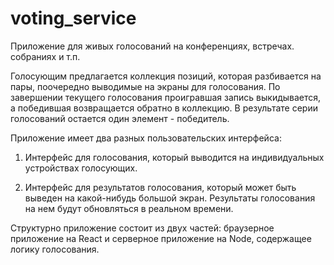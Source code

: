 # voting_service

Приложение для живых голосований на конференциях, встречах. собраниях и т.п.

Голосующим предлагается коллекция позиций, которая разбивается на пары, поочередно выводимые на экраны для голосования. По завершении текущего голосования проигравшая запись выкидывается, а победившая возвращается обратно в коллекцию. В результате серии голосований остается один элемент - победитель.

Приложение имеет два разных пользовательских интерфейса:

1. Интерфейс для голосования, который выводится на индивидуальных устройствах голосующих.

2. Интерфейс для результатов голосования, который может быть выведен на какой-нибудь большой экран. Результаты голосования на нем будут обновляться в реальном времени.

Структурно приложение состоит из двух частей: браузерное приложение на  React и серверное приложение на Node, содержащее логику голосования.